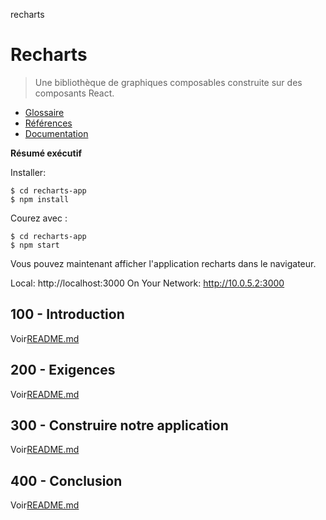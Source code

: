 recharts

# Recharts

> Une bibliothèque de graphiques composables construite sur des composants React.

-   [Glossaire](./GLOSSARY.md)
-   [Références](./REFERENCES.md)
-   [Documentation](./DOCUMENTATION.md)

**Résumé exécutif**

Installer:

    $ cd recharts-app
    $ npm install

Courez avec :

    $ cd recharts-app
    $ npm start

Vous pouvez maintenant afficher l'application recharts dans le navigateur.

  Local:            http&#x3A;//localhost:3000
  On Your Network:  <http://10.0.5.2:3000>

## 100 - Introduction

Voir[README.md](./100/README.md)

## 200 - Exigences

Voir[README.md](./200/README.md)

## 300 - Construire notre application

Voir[README.md](./300/README.md)

## 400 - Conclusion

Voir[README.md](./400/README.md)
